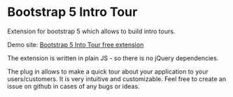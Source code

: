 # Bootstrap 5 Intro Tour
Extension for bootstrap 5 which allows to build intro tours.

Demo site: <a href="https://iprogramista.pl/Bs5IntroTour">Bootstrap 5 Into Tour free extension</a>

The extension is written in plain JS - so there is no jQuery dependencies.

The plug in allows to make a quick tour about your application to your users/customers. It is very intuitive and customizable. 
Feel free to create an issue on github in cases of any bugs or ideas.

